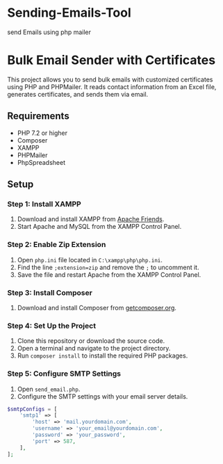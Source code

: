 # Sending-Emails-Tool
send Emails using php mailer
# Bulk Email Sender with Certificates

This project allows you to send bulk emails with customized certificates using PHP and PHPMailer. It reads contact information from an Excel file, generates certificates, and sends them via email.

## Requirements

- PHP 7.2 or higher
- Composer
- XAMPP
- PHPMailer
- PhpSpreadsheet

## Setup

### Step 1: Install XAMPP

1. Download and install XAMPP from [Apache Friends](https://www.apachefriends.org/index.html).
2. Start Apache and MySQL from the XAMPP Control Panel.

### Step 2: Enable Zip Extension

1. Open `php.ini` file located in `C:\xampp\php\php.ini`.
2. Find the line `;extension=zip` and remove the `;` to uncomment it.
3. Save the file and restart Apache from the XAMPP Control Panel.

### Step 3: Install Composer

1. Download and install Composer from [getcomposer.org](https://getcomposer.org/download/).

### Step 4: Set Up the Project

1. Clone this repository or download the source code.
2. Open a terminal and navigate to the project directory.
3. Run `composer install` to install the required PHP packages.

### Step 5: Configure SMTP Settings

1. Open `send_email.php`.
2. Configure the SMTP settings with your email server details.

```php
$smtpConfigs = [
    'smtp1' => [
        'host' => 'mail.yourdomain.com',
        'username' => 'your_email@yourdomain.com',
        'password' => 'your_password',
        'port' => 587,
    ],
];
